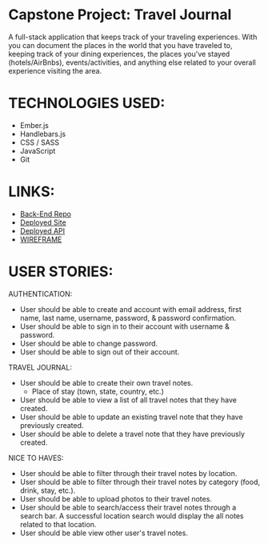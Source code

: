 # Capstone Project: Travel Journal

A full-stack application that keeps track of your traveling experiences. With <APP NAME> you can document the places in the world that you have traveled to, keeping track of your dining experiences, the places you've stayed (hotels/AirBnbs), events/activities, and anything else related to your overall experience visiting the area.

# TECHNOLOGIES USED:
- Ember.js
- Handlebars.js
- CSS / SASS
- JavaScript
- Git

# LINKS:

- [Back-End Repo](https://github.com/michaelmolchan/travel-journal-api)
- [Deployed Site](https://michaelmolchan.github.io/travel-journal-client/)
- [Deployed API](https://boiling-eyrie-73324.herokuapp.com/)
- [WIREFRAME](https://i.imgur.com/7zQm245.png)

# USER STORIES:

AUTHENTICATION:
- User should be able to create and account with email address, first name, last name, username, password, & password confirmation.
- User should be able to sign in to their account with username & password.
- User should be able to change password.
- User should be able to sign out of their account.

TRAVEL JOURNAL:
- User should be able to create their own travel notes.
  - Place of stay (town, state, country, etc.)
- User should be able to view a list of all travel notes that they have created.
- User should be able to update an existing travel note that they have previously created.
- User should be able to delete a travel note that they have previously created.

NICE TO HAVES:
- User should be able to filter through their travel notes by location.
- User should be able to filter through their travel notes by category (food, drink, stay, etc.).
- User should be able to upload photos to their travel notes.
- User should be able to search/access their travel notes through a search bar. A successful location search would display the all notes related to that location.
- User should be able view other user's travel notes.
